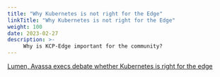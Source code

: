 ```yaml
---
title: "Why Kubernetes is not right for the Edge"
linkTitle: "Why Kubernetes is not right for the Edge"
weight: 100
date: 2023-02-27
description: >-
     Why is KCP-Edge important for the community?
---
```


[Lumen, Avassa execs debate whether Kubernetes is right for the edge](https://www.silverliningsinfo.com/cloud/lumen-avassa-execs-debate-whether-kubernetes-right-edge)

